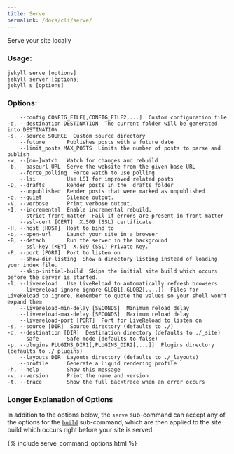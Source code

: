 ```yaml
---
title: Serve
permalink: /docs/cli/serve/
---
```


Serve your site locally

### Usage:

    jekyll serve [options]
    jekyll server [options]
    jekyll s [options]

### Options:

        --config CONFIG_FILE[,CONFIG_FILE2,...]  Custom configuration file
    -d, --destination DESTINATION  The current folder will be generated into DESTINATION
    -s, --source SOURCE  Custom source directory
        --future       Publishes posts with a future date
        --limit_posts MAX_POSTS  Limits the number of posts to parse and publish
    -w, --[no-]watch   Watch for changes and rebuild
    -b, --baseurl URL  Serve the website from the given base URL
        --force_polling  Force watch to use polling
        --lsi          Use LSI for improved related posts
    -D, --drafts       Render posts in the _drafts folder
        --unpublished  Render posts that were marked as unpublished
    -q, --quiet        Silence output.
    -V, --verbose      Print verbose output.
    -I, --incremental  Enable incremental rebuild.
        --strict_front_matter  Fail if errors are present in front matter
        --ssl-cert [CERT]  X.509 (SSL) certificate.
    -H, --host [HOST]  Host to bind to
    -o, --open-url     Launch your site in a browser
    -B, --detach       Run the server in the background
        --ssl-key [KEY]  X.509 (SSL) Private Key.
    -P, --port [PORT]  Port to listen on
        --show-dir-listing  Show a directory listing instead of loading your index file.
        --skip-initial-build  Skips the initial site build which occurs before the server is started.
    -l, --livereload   Use LiveReload to automatically refresh browsers
        --livereload-ignore ignore GLOB1[,GLOB2[,...]]  Files for LiveReload to ignore. Remember to quote the values so your shell won't expand them
        --livereload-min-delay [SECONDS]  Minimum reload delay
        --livereload-max-delay [SECONDS]  Maximum reload delay
        --livereload-port [PORT]  Port for LiveReload to listen on
    -s, --source [DIR]  Source directory (defaults to ./)
    -d, --destination [DIR]  Destination directory (defaults to ./_site)
        --safe         Safe mode (defaults to false)
    -p, --plugins PLUGINS_DIR1[,PLUGINS_DIR2[,...]]  Plugins directory (defaults to ./_plugins)
        --layouts DIR  Layouts directory (defaults to ./_layouts)
        --profile      Generate a Liquid rendering profile
    -h, --help         Show this message
    -v, --version      Print the name and version
    -t, --trace        Show the full backtrace when an error occurs

### Longer Explanation of Options

In addition to the options below, the `serve` sub-command can accept any of the options for the [`build`](/docs/cli/build/) sub-command, which are then applied to the site build which occurs right before your site is served.


{% include serve_command_options.html %}

